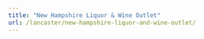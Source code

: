 ```yaml
---
title: "New Hampshire Liquor & Wine Outlet"
url: /lancaster/new-hampshire-liquor-and-wine-outlet/
---
```

